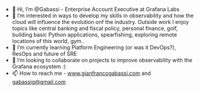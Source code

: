 - 👋 Hi, I’m @Gabassi - Enterprise Account Executive at Grafana Labs
- 👀 I’m interested in ways to develop my skills in observability and how the cloud will influence the evolution onf the industry. Outside work I enjoy topics like central banking and fiscal policy, personal finance, golf, building basic Python applications, spearfishing, exploring remote locations of this world, gym.. 
- 🌱 I’m currently learning Platform Engineering (or was it DevOps?), ResOps and future of SRE 
- 💞️ I’m looking to collaborate on projects to improve observability with the Grafana ecosystem :)
- 📫 How to reach me - www.gianfrancogabassi.com and gabassig@gmail.com
